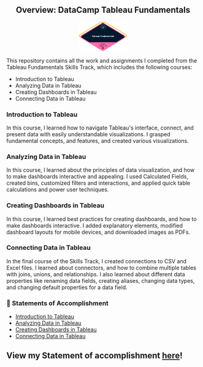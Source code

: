   ## <center> Overview: DataCamp Tableau Fundamentals </center>

<p align=center>
  <img src="https://github.com/englands/Tableau/blob/main/DataCamp/Tableau%20Fundamentals/tableau-fundamentals.png" alt="Tableau Fundamentals Track Completed" width=25%>
</p>

This repository contains all the work and assignments I completed from the Tableau Fundamentals Skills Track, which includes the following courses:

- Introduction to Tableau
- Analyzing Data in Tableau
- Creating Dashboards in Tableau
- Connecting Data in Tableau

### Introduction to Tableau
In this course, I learned how to navigate Tableau's interface, connect, and present data with easily understandable visualizations. I grasped fundamental concepts, and features, and created various visualizations.

### Analyzing Data in Tableau
In this course, I learned about the principles of data visualization, and how to make dashboards interactive and appealing. I used Calculated Fields, created bins, customized filters and interactions, and applied quick table calculations and power user techniques.    

### Creating Dashboards in Tableau
In this course, I learned best practices for creating dashboards, and how to make dashboards interactive. I added explanatory elements, modified dashboard layouts for mobile devices, and downloaded images as PDFs.

### Connecting Data in Tableau
In the final course of the Skills Track, I created connections to CSV and Excel files. I learned about connectors, and how to combine multiple tables with joins, unions, and relationships. I also learned about different data properties like renaming data fields, creating aliases, changing data types, and changing default properties for a data field.
  
### 📃 Statements of Accomplishment
- [Introduction to Tableau](https://github.com/englands/Tableau/blob/main/DataCamp/Tableau%20Fundamentals/Statements%20of%20Accomplishment/1.%20Introduction%20to%20Tableau%20Statement%20of%20Accomplishment.pdf)
- [Analyzing Data in Tableau](https://github.com/englands/Tableau/blob/main/DataCamp/Tableau%20Fundamentals/Statements%20of%20Accomplishment/2.%20Analyzing%20Data%20in%20Tableau%20Statement%20of%20Accomplishment.pdf)
- [Creating Dashboards in Tableau](https://github.com/englands/Tableau/blob/main/DataCamp/Tableau%20Fundamentals/Statements%20of%20Accomplishment/3.%20Creating%20Dashboards%20in%20Tableau%20Statement%20of%20Accomplishment.pdf)
- [Connecting Data in Tableau](https://github.com/englands/Tableau/blob/main/DataCamp/Tableau%20Fundamentals/Statements%20of%20Accomplishment/4.%20Connecting%20Data%20in%20Tableau.pdf)

## View my Statement of accomplishment [here](https://github.com/englands/Tableau/blob/main/DataCamp/Tableau%20Fundamentals/Statements%20of%20Accomplishment/Tableau%20Fundamentals%20Statement%20of%20Accomplishment.pdf)!
